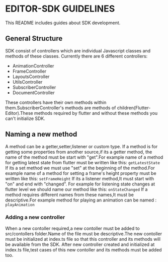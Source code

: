 # EDITOR-SDK GUIDELINES

This README includes guides about SDK development.

## General Structure

SDK consist of controllers which are individual Javascript classes and methods of these classes.
Currently there are 6 different controllers:

-   AnimationController
-   FrameController
-   LayoutsController
-   UtilsController
-   SubscriberController
-   DocumentController

These controllers have their own methods within them.SubscriberController's methods are methods of children(Flutter-Editor).These methods required by flutter and without these methods you can't initialize SDK.

## Naming a new method

A method can be a getter,setter,listener or custom type.
If a method is for getting some properties from another source,if its a getter method, the name of the method must be start with "get".For example name of a method for getting latest state from flutter must be written like this:
`getLatestState`
If its a set method we must use "set" at the beginning of the method.For example name of a method for setting a frame's height property must be written like this:
`setFrameHeight`
If its a listener method,It must start with "on" and end with "changed".
For example for listening state changes at flutter level we should name our method like this:
`onStateChanged`
If a method requires different names from these names,It must be descriptive.For example method for playing an animation can be named :
`playAnimation`

### Adding a new controller

When a new contoller required,a new contoller must be added to src/contollers folder.Name of the file must be descriptive.The new contoller must be initialized at index.ts file so that this controller and its methods will be available from the SDK.
After new controller created and initialized at index.ts file,test cases of this new contoller and its methods must be added too.
